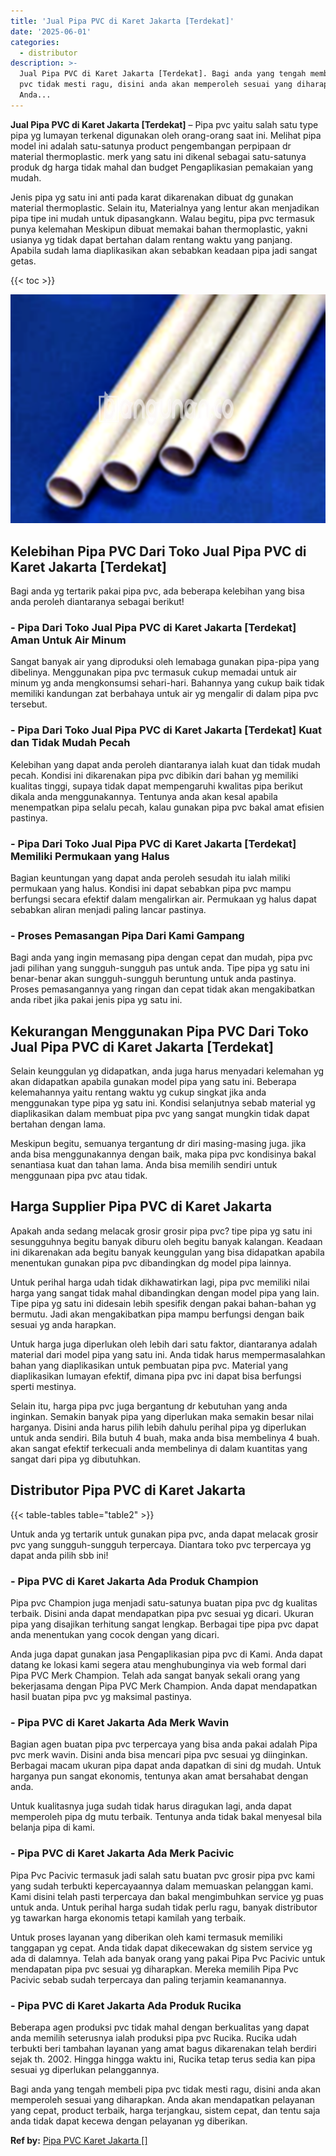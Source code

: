 ```yaml
---
title: 'Jual Pipa PVC di Karet Jakarta [Terdekat]'
date: '2025-06-01'
categories:
  - distributor
description: >-
  Jual Pipa PVC di Karet Jakarta [Terdekat]. Bagi anda yang tengah membeli pipa
  pvc tidak mesti ragu, disini anda akan memperoleh sesuai yang diharapkan.
  Anda...
---
```


**Jual Pipa PVC di Karet Jakarta \[Terdekat\]** – Pipa pvc yaitu salah satu type pipa yg lumayan terkenal digunakan oleh orang-orang saat ini. Melihat pipa model ini adalah satu-satunya product pengembangan perpipaan dr material thermoplastic. merk yang satu ini dikenal sebagai satu-satunya produk dg harga tidak mahal dan budget Pengaplikasian pemakaian yang mudah.

Jenis pipa yg satu ini anti pada karat dikarenakan dibuat dg gunakan material thermoplastic. Selain itu, Materialnya yang lentur akan menjadikan pipa tipe ini mudah untuk dipasangkann. Walau begitu, pipa pvc termasuk punya kelemahan Meskipun dibuat memakai bahan thermoplastic, yakni usianya yg tidak dapat bertahan dalam rentang waktu yang panjang. Apabila sudah lama diaplikasikan akan sebabkan keadaan pipa jadi sangat getas.

{{< toc >}}

![Jual Pipa PVC di Karet Jakarta [Terdekat]](/images/jaul-pipa-pvc-63.png)

## Kelebihan Pipa PVC Dari Toko Jual Pipa PVC di Karet Jakarta \[Terdekat\]

Bagi anda yg tertarik pakai pipa pvc, ada beberapa kelebihan yang bisa anda peroleh diantaranya sebagai berikut!

### \- Pipa Dari Toko Jual Pipa PVC di Karet Jakarta \[Terdekat\] Aman Untuk Air Minum

Sangat banyak air yang diproduksi oleh lemabaga gunakan pipa-pipa yang dibelinya. Menggunakan pipa pvc termasuk cukup memadai untuk air minum yg anda mengkonsumsi sehari-hari. Bahannya yang cukup baik tidak memiliki kandungan zat berbahaya untuk air yg mengalir di dalam pipa pvc tersebut.

### \- Pipa Dari Toko Jual Pipa PVC di Karet Jakarta \[Terdekat\] Kuat dan Tidak Mudah Pecah

Kelebihan yang dapat anda peroleh diantaranya ialah kuat dan tidak mudah pecah. Kondisi ini dikarenakan pipa pvc dibikin dari bahan yg memiliki kualitas tinggi, supaya tidak dapat mempengaruhi kwalitas pipa berikut dikala anda menggunakannya. Tentunya anda akan kesal apabila menempatkan pipa selalu pecah, kalau gunakan pipa pvc bakal amat efisien pastinya.

### \- Pipa Dari Toko Jual Pipa PVC di Karet Jakarta \[Terdekat\] Memiliki Permukaan yang Halus

Bagian keuntungan yang dapat anda peroleh sesudah itu ialah miliki permukaan yang halus. Kondisi ini dapat sebabkan pipa pvc mampu berfungsi secara efektif dalam mengalirkan air. Permukaan yg halus dapat sebabkan aliran menjadi paling lancar pastinya.

### \- Proses Pemasangan Pipa Dari Kami Gampang

Bagi anda yang ingin memasang pipa dengan cepat dan mudah, pipa pvc jadi pilihan yang sungguh-sungguh pas untuk anda. Tipe pipa yg satu ini benar-benar akan sungguh-sungguh beruntung untuk anda pastinya. Proses pemasangannya yang ringan dan cepat tidak akan mengakibatkan anda ribet jika pakai jenis pipa yg satu ini.

## Kekurangan Menggunakan Pipa PVC Dari Toko Jual Pipa PVC di Karet Jakarta \[Terdekat\]

Selain keunggulan yg didapatkan, anda juga harus menyadari kelemahan yg akan didapatkan apabila gunakan model pipa yang satu ini. Beberapa kelemahannya yaitu rentang waktu yg cukup singkat jika anda menggunakan type pipa yg satu ini. Kondisi selanjutnya sebab material yg diaplikasikan dalam membuat pipa pvc yang sangat mungkin tidak dapat bertahan dengan lama.

Meskipun begitu, semuanya tergantung dr diri masing-masing juga. jika anda bisa menggunakannya dengan baik, maka pipa pvc kondisinya bakal senantiasa kuat dan tahan lama. Anda bisa memilih sendiri untuk menggunaan pipa pvc atau tidak.

## Harga Supplier Pipa PVC di Karet Jakarta

Apakah anda sedang melacak grosir grosir pipa pvc? tipe pipa yg satu ini sesungguhnya begitu banyak diburu oleh begitu banyak kalangan. Keadaan ini dikarenakan ada begitu banyak keunggulan yang bisa didapatkan apabila menentukan gunakan pipa pvc dibandingkan dg model pipa lainnya.

Untuk perihal harga udah tidak dikhawatirkan lagi, pipa pvc memiliki nilai harga yang sangat tidak mahal dibandingkan dengan model pipa yang lain. Tipe pipa yg satu ini didesain lebih spesifik dengan pakai bahan-bahan yg bermutu. Jadi akan mengakibatkan pipa mampu berfungsi dengan baik sesuai yg anda harapkan.

Untuk harga juga diperlukan oleh lebih dari satu faktor, diantaranya adalah material dari model pipa yang satu ini. Anda tidak harus mempermasalahkan bahan yang diaplikasikan untuk pembuatan pipa pvc. Material yang diaplikasikan lumayan efektif, dimana pipa pvc ini dapat bisa berfungsi sperti mestinya.

Selain itu, harga pipa pvc juga bergantung dr kebutuhan yang anda inginkan. Semakin banyak pipa yang diperlukan maka semakin besar nilai harganya. Disini anda harus pilih lebih dahulu perihal pipa yg diperlukan untuk anda sendiri. Bila butuh 4 buah, maka anda bisa membelinya 4 buah. akan sangat efektif terkecuali anda membelinya di dalam kuantitas yang sangat dari pipa yg dibutuhkan.

## Distributor Pipa PVC di Karet Jakarta

{{< table-tables table="table2" >}}

Untuk anda yg tertarik untuk gunakan pipa pvc, anda dapat melacak grosir pvc yang sungguh-sungguh terpercaya. Diantara toko pvc terpercaya yg dapat anda pilih sbb ini!

### \- Pipa PVC di Karet Jakarta Ada Produk Champion

Pipa pvc Champion juga menjadi satu-satunya buatan pipa pvc dg kualitas terbaik. Disini anda dapat mendapatkan pipa pvc sesuai yg dicari. Ukuran pipa yang disajikan terhitung sangat lengkap. Berbagai tipe pipa pvc dapat anda menentukan yang cocok dengan yang dicari.

Anda juga dapat gunakan jasa Pengaplikasian pipa pvc di Kami. Anda dapat datang ke lokasi kami segera atau menghubunginya via web formal dari Pipa PVC Merk Champion. Telah ada sangat banyak sekali orang yang bekerjasama dengan Pipa PVC Merk Champion. Anda dapat mendapatkan hasil buatan pipa pvc yg maksimal pastinya.

### \- Pipa PVC di Karet Jakarta Ada Merk Wavin

Bagian agen buatan pipa pvc terpercaya yang bisa anda pakai adalah Pipa pvc merk wavin. Disini anda bisa mencari pipa pvc sesuai yg diinginkan. Berbagai macam ukuran pipa dapat anda dapatkan di sini dg mudah. Untuk harganya pun sangat ekonomis, tentunya akan amat bersahabat dengan anda.

Untuk kualitasnya juga sudah tidak harus diragukan lagi, anda dapat memperoleh pipa dg mutu terbaik. Tentunya anda tidak bakal menyesal bila belanja pipa di kami.

### \- Pipa PVC di Karet Jakarta Ada Merk Pacivic

Pipa Pvc Pacivic termasuk jadi salah satu buatan pvc grosir pipa pvc kami yang sudah terbukti kepercayaannya dalam memuaskan pelanggan kami. Kami disini telah pasti terpercaya dan bakal mengimbuhkan service yg puas untuk anda. Untuk perihal harga sudah tidak perlu ragu, banyak distributor yg tawarkan harga ekonomis tetapi kamilah yang terbaik.

Untuk proses layanan yang diberikan oleh kami termasuk memiliki tanggapan yg cepat. Anda tidak dapat dikecewakan dg sistem service yg ada di dalamnya. Telah ada banyak orang yang pakai Pipa Pvc Pacivic untuk mendapatan pipa pvc sesuai yg diharapkan. Mereka memilih Pipa Pvc Pacivic sebab sudah terpercaya dan paling terjamin keamanannya.

### \- Pipa PVC di Karet Jakarta Ada Produk Rucika

Beberapa agen produksi pvc tidak mahal dengan berkualitas yang dapat anda memilih seterusnya ialah produksi pipa pvc Rucika. Rucika udah terbukti beri tambahan layanan yang amat bagus dikarenakan telah berdiri sejak th. 2002. Hingga hingga waktu ini, Rucika tetap terus sedia kan pipa sesuai yg diperlukan pelanggannya.

Bagi anda yang tengah membeli pipa pvc tidak mesti ragu, disini anda akan memperoleh sesuai yang diharapkan. Anda akan mendapatkan pelayanan yang cepat, product terbaik, harga terjangkau, sistem cepat, dan tentu saja anda tidak dapat kecewa dengan pelayanan yg diberikan.

**Ref by:** [Pipa PVC Karet Jakarta []](https://id.wikipedia.org/wiki/Pipa)

